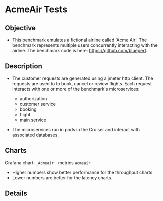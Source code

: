 # AcmeAir Tests

## Objective

* This benchmark emulates a fictional airline called 'Acme Air'. The benchmark represents multiple users concurrently interacting with the airline. The benchmark code is here: <https://github.com/blueperf>.

## Description

* The customer requests are generated using a jmeter http client. The requests are used to to book, cancel or review flights. Each request interacts with one or more of the benchmark's microservices:
  * authorization
  * customer service
  * booking
  * flight
  * main service

* The microservices run in pods in the Cruiser and interact with associated databases.

## Charts

Grafana chart:  `_Acmeair` - metrics `acmeair`

* Higher numbers show better performance for the throughput charts
* Lower numbers are better for the latency charts.

## Details
